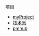 
项目

- [myProject](/programmer/my-project.md)  
- [技术派](https://www.yuque.com/itwanger/az7yww)  
- [pmhub](https://www.yuque.com/canghe-u0ocv/laigeoffer-pmhub/lgalyd4oo1ekkgn6)  
